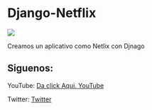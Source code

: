 # Django-Netflix

<img src="https://assets.nflxext.com/ffe/siteui/allow-robots/contentSampling/seo-watch-free-link-preview.jpg">

Creamos un aplicativo como Netlix con Djnago

## Siguenos:
<p>YouTube: <a href="https://www.youtube.com/channel/UC-0f0AT2xJrUxML6HJTH3Iw"> Da click Aqui. YouTube</a> </p>
<p>Twitter: <a href="https://twitter.com/JorgitoCode">Twitter</a></p>
